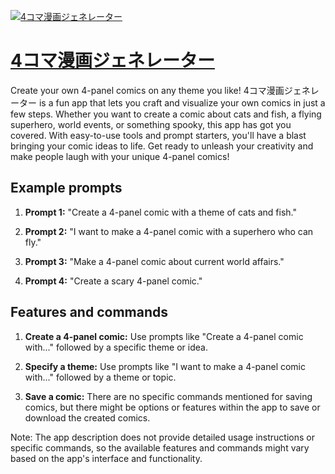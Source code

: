 [![4コマ漫画ジェネレーター](https://files.oaiusercontent.com/file-9iU6CdaUo9No4B1dDbWFORGU?se=2123-10-18T04%3A12%3A32Z&sp=r&sv=2021-08-06&sr=b&rscc=max-age%3D31536000%2C%20immutable&rscd=attachment%3B%20filename%3De7336427-bd43-4ee7-b7e9-c4bad83e99b7.png&sig=QChaWQfx8mKXu1lqsoaOClp7a8/MU%2B0gGgJN%2BeCglOE%3D)](https://chat.openai.com/g/g-FzUwJvc6L-4komaman-hua-zienereta)

# [4コマ漫画ジェネレーター](https://chat.openai.com/g/g-FzUwJvc6L-4komaman-hua-zienereta)

Create your own 4-panel comics on any theme you like! 4コマ漫画ジェネレーター is a fun app that lets you craft and visualize your own comics in just a few steps. Whether you want to create a comic about cats and fish, a flying superhero, world events, or something spooky, this app has got you covered. With easy-to-use tools and prompt starters, you'll have a blast bringing your comic ideas to life. Get ready to unleash your creativity and make people laugh with your unique 4-panel comics!

## Example prompts

1. **Prompt 1:** "Create a 4-panel comic with a theme of cats and fish."

2. **Prompt 2:** "I want to make a 4-panel comic with a superhero who can fly."

3. **Prompt 3:** "Make a 4-panel comic about current world affairs."

4. **Prompt 4:** "Create a scary 4-panel comic."

## Features and commands

1. **Create a 4-panel comic:** Use prompts like "Create a 4-panel comic with..." followed by a specific theme or idea.

2. **Specify a theme:** Use prompts like "I want to make a 4-panel comic with..." followed by a theme or topic.

3. **Save a comic:** There are no specific commands mentioned for saving comics, but there might be options or features within the app to save or download the created comics.

Note: The app description does not provide detailed usage instructions or specific commands, so the available features and commands might vary based on the app's interface and functionality.